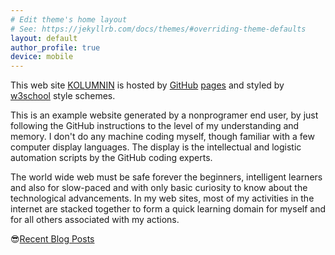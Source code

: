 ```yaml
---
# Edit theme's home layout
# See: https://jekyllrb.com/docs/themes/#overriding-theme-defaults
layout: default
author_profile: true 
device: mobile
---
```


This web site 
[KOLUMNIN](https://kolumnin.github.io) is
hosted by [GitHub](https://GitHub.com) [pages](https://pages.github.com/) and styled by [w3school](https://www.w3schools.com) style schemes.

This is an example website generated by a nonprogramer end user, by just following the GitHub instructions to the level of my understanding and memory. I don't do any machine coding myself, though familiar with a few computer display languages.
The display is the intellectual and logistic automation scripts by the GitHub coding experts.

The world wide web must be safe forever the beginners, intelligent learners and also for slow-paced and with only basic curiosity to know about the technological advancements.  In my web sites, most of my activities in the internet are stacked together to form a quick learning domain
for myself and for all others associated with my actions.

😎[Recent Blog Posts](https://kolumnin.hashnode.dev/)

